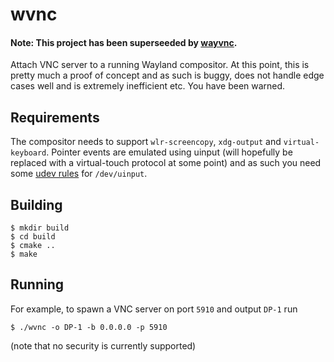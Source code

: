 # wvnc

#### Note: This project has been superseeded by [wayvnc](https://github.com/any1/wayvnc).

Attach VNC server to a running Wayland compositor. At this point, this is pretty much a proof of concept
and as such is buggy, does not handle edge cases well and is extremely inefficient etc. You have been warned.

## Requirements

The compositor needs to support `wlr-screencopy`, `xdg-output` and `virtual-keyboard`. Pointer events
are emulated using uinput (will hopefully be replaced with a virtual-touch protocol at some point) and
as such you need some [udev rules](https://github.com/tuomasjjrasanen/python-uinput/blob/master/udev-rules/40-uinput.rules) for `/dev/uinput`.

## Building

```
$ mkdir build
$ cd build
$ cmake ..
$ make
```

## Running

For example, to spawn a VNC server on port `5910` and output `DP-1` run 

```
$ ./wvnc -o DP-1 -b 0.0.0.0 -p 5910
```

(note that no security is currently supported)
